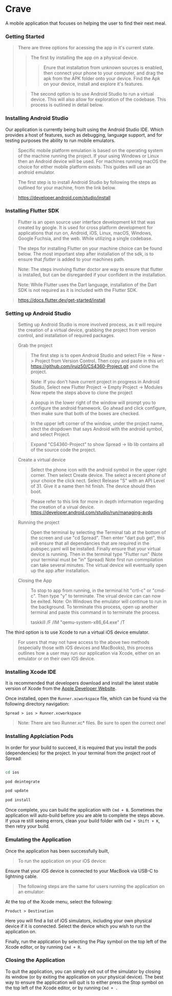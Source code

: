 # Crave

A mobile application that focuses on helping the user to find their next meal.

### Getting Started

> There are three options for acessing the app in it's current state.
>
> > The first by installing the app on a physical device.
> >
> > > Enure that installation from unknown sources is enabled, then connect your phone to your computer, and drag the apk from the APK folder onto your device.
> > > Find the Apk on your device, install and explore it's features.
>
> > The second option is to use Android Studio to run a virtual device. This will also allow for exploration of the codebase.
> > This process is outlined in detail below.

### Installing Android Studio

Our application is currently being built using the Android Studio IDE.
Which provides a host of features, such as debugging, language support, and for testing purposes
the ability to run mobile emulators.

> Specific mobile platform emulation is based on the operating system
> of the machine running the project. If your using Windows or Linux then an Android device will be used.
> For machines running macOS the choice for either mobile platform exists. This guides will use
> an android emulator.

> The first step is to install Android Studio by following the steps as outlined for your machine,
> from the link below.

> https://developer.android.com/studio/install

### Installing Flutter SDK

> Flutter is an open source user interface development kit that was created by google.
> It is used for cross platform development for applications that run on,
> Android, iOS, Linux, macOS, Windows, Google Fuchsia, and the web.
> While utilizing a single codebase.

> The steps for installing Flutter on your machine choice can be found below.
> The most important step after installation of the sdk, is to ensure that _flutter_
> is added to your machines path.

> Note: The steps involving flutter doctor are way to ensure that flutter is installed, but can be disregarded if your
> confident in the installation.

> Note: While Flutter uses the Dart language, installation of the Dart SDK is not required as it is included
> with the Flutter SDK.

> https://docs.flutter.dev/get-started/install

### Setting up Android Studio

> Setting up Android Studio is more involved process, as it will require the creation of a virtual device, grabbing the project
> from version control, and installation of required packages.

> Grab the project
>
> > The first step is to open Android Studio and select File -> New -> Project from Version Control.
> > Then copy and paste in this url: https://github.com/jruiz50/CS4360-Project.git
> > and clone the project.

> > Note: If you don't have current project in progress in Android Studio, Select new Flutter Project -> Empty Project -> Modules
> > Now repete the steps above to clone the project

> > A popup in the lower right of the window will prompt you to configure the android framework. Go ahead and click configure,
> > then make sure that both of the boxes are checked.

> > In the upper left corner of the window, under the project name, slect the dropdown that says Android with the android symbol,
> > and select Project.

> > Expand "CS4360-Project" to show Spread -> lib
> > lib contains all of the source code the project.

> Create a virtual device
>
> > Select the phone icon with the android symbol in the upper right corner.
> > Then select Create device.
> > The select a recent phone of your choice the click nect.
> > Select Release "S" with an API Level of 31.
> > Give it a name then hit finish. The device should then boot.

> > Please refer to this link for more in depth information regarding the creation of a virual device. https://developer.android.com/studio/run/managing-avds

> Running the project
>
> > Open the terminal by selecting the Terminal tab at the bottom of the screen and use "cd Spread".
> > Then enter "dart pub get", this will ensure that all dependancies that are required in the pubspec.yaml will be installed.
> > Finally ensure that your virtual device is running.
> > Then in the terminal type "Flutter run" (Note your terminal must be "in" Spread)
> > Note first run commpilation can take several minutes. The virtual device will eventually open up the app after installation.

> Closing the App
>
> > To stop to app from running, in the terminal hit "crtl-c" or "cmd-c". Then type "y" to terminate. The virual device can
> > can now be exited.
> > Note: On Windows the emulator will continue to run in the background. To terminate this process, open up another terminal
> > and paste this command in to terminate the process.
> >
> > taskkill /F /IM "qemu-system-x86_64.exe" /T

The third option is to use Xcode to run a virtual iOS device emulator.

> For users that may not have access to the above two methods (especially those with iOS devices and MacBooks), this process outlines how a user may run our application via Xcode, either on an emulator or on their own iOS device.

### Installing Xcode IDE

It is recommended that developers download and install the latest stable version of Xcode from the [Apple Developer Website](https://developer.apple.com/xcode/resources/).

Once installed, open the `Runner.xcworkspace` file, which can be found via the following directory navigation:

`Spread > ios > Runner.xcworkspace`

> Note: There are two Runner.xc\* files. Be sure to open the correct one!

### Installing Applciation Pods

In order for your build to succeed, it is required that you install the pods (dependencies) for the project. In your terminal from the project root of Spread:

```zsh

cd ios

pod deintegrate

pod update

pod install

```

Once complete, you can build the application with `Cmd + B`. Sometimes the application will auto-build before you are able to complete the steps above. If youa re still seeing errors, clean your build folder with `Cmd + Shift + K`, then retry your build.

### Emulating the Application

Once the application has been successfully built,

> To run the application on your iOS device:

Ensure that your iOS device is connected to your MacBook via USB-C to lightning cable.

> The following steps are the same for users running the application on an emulator:

At the top of the Xcode menu, select the following:

`Product > Destination`

Here you will find a list of iOS simulators, including your own physical device if it is connected. Select the device which you wish to run the application on.

Finally, run the application by selecting the Play symbol on the top left of the Xcode editor, or by running `Cmd + R`.

### Closing the Application

To quit the application, you can simply exit out of the simulator by closing its window (or by exiting the application on your physical device). The best way to ensure the application will quit is to either press the Stop symbol on the top left of the Xcode editor, or by running `Cmd + .`
